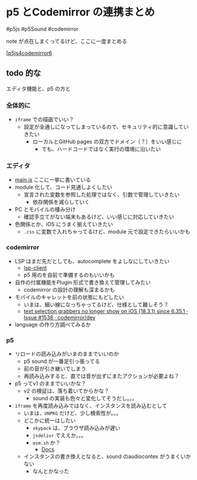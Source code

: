 # p5 とCodemirror の連携まとめ

#p5js #p5Sound #codemirror 

note が点在しまくってるけど、ここに一度まとめる

[[p5js4codemirror6](https://github.com/pome-ta/p5js4codemirror6/tree/4bb9b455bf2e73cc8e2dbb55e55c8263cf827027)

## todo 的な

エディタ機能と、p5 の方と

### 全体的に

- `iframe` での描画でいい？
    - 設定が全通しになってしまっているので、セキュリティ的に意識していきたい
        - ローカルとGitHub pages の双方でドメイン（？）をいい感じに
            - でも、ハードコードではなく実行の環境に沿いたい

### エディタ

- [main.js](https://github.com/pome-ta/p5js4codemirror6/blob/4bb9b455bf2e73cc8e2dbb55e55c8263cf827027/docs/js/main.js) ここに一挙に書いている
- module 化して、コード見通しよくしたい
    - 宣言された変数を参照した処理ではなく、引数で管理していきたい
        - 依存関係を減らしていく
- PC とモバイルの棲み分け
    - 確認手立てがない端末もあるけど、いい感じに対応していきたい
- 色関係とか、iOS にうまく揃えていきたい
    - `.css` に変数で入れちゃってるけど、module 元で設定できたらいいかも

### codemirror

- LSP はまだ先だとしても、autocomplete をよしなにしていきたい
    - [lsp-client](https://github.com/codemirror/lsp-client)
    - p5 用のを自前で準備するのもいいかも
- 自作の付属機能をPlugin 形式で書き換えて管理してみたい
    - codemirror の設計の理解も深まるかも
- モバイルのキャレットを前の状態にもどしたい
    - いまは、細い線になっちゃってるけど、仕様として難しそう？
    - [text selection grabbers no longer show on iOS (18.3.1) since 6.35.1 · Issue #1538 · codemirror/dev](https://github.com/codemirror/dev/issues/1538)
- language の作り方調べてみるか


### p5

- リロードの読み込みがいまのままでいいのか
    - p5 sound が一番足引っ張ってる
    - 前の音が引き継いでしまう
    - 再読み込みすると、直では音が出ずにまたアクションが必要よね？
- p5 ってv1 のままでいいかな？
    - v2 の検証は、落ち着いてからかな？
        - sound の実装も色々と変化してそうだし。。。
- `iframe` を再度読み込みではなく、インスタンスを読み込むとして
    - いまは、`UNPKG` だけど、少し検索性が。。。
    - どこかに統一はしたい
        - `skypack` は、ブラウザ読み込みが遅い
        - `jsdelivr` でええか。。。
        - `esm.sh` か？
            - [Docs](https://esm.sh/#docs)
    - インスタンスの書き換えとなると、sound のaudiocontex がうまくいかない
      - なんとかなった
